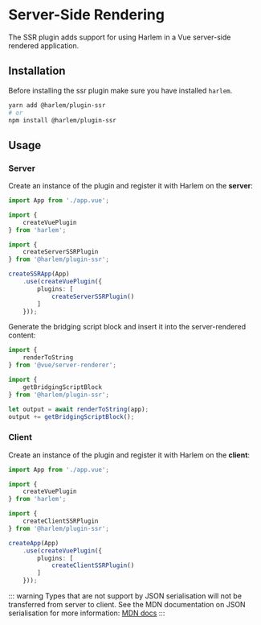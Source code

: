 # Server-Side Rendering

The SSR plugin adds support for using Harlem in a Vue server-side rendered application.

## Installation

Before installing the ssr plugin make sure you have installed `harlem`.

```bash
yarn add @harlem/plugin-ssr
# or
npm install @harlem/plugin-ssr
```

## Usage

### Server

Create an instance of the plugin and register it with Harlem on the **server**:
```typescript
import App from './app.vue';

import {
    createVuePlugin
} from 'harlem';

import {
    createServerSSRPlugin
} from '@harlem/plugin-ssr';

createSSRApp(App)
    .use(createVuePlugin({
        plugins: [
            createServerSSRPlugin()
        ]
    }));
```

Generate the bridging script block and insert it into the server-rendered content:
```typescript
import {
    renderToString
} from '@vue/server-renderer';

import {
    getBridgingScriptBlock
} from '@harlem/plugin-ssr';

let output = await renderToString(app);
output += getBridgingScriptBlock();
```

### Client

Create an instance of the plugin and register it with Harlem on the **client**:
```typescript
import App from './app.vue';

import {
    createVuePlugin
} from 'harlem';

import {
    createClientSSRPlugin
} from '@harlem/plugin-ssr';

createApp(App)
    .use(createVuePlugin({
        plugins: [
            createClientSSRPlugin()
        ]
    }));
```

::: warning
Types that are not support by JSON serialisation will not be transferred from server to client. See the MDN documentation on JSON serialisation for more information: [MDN docs](https://developer.mozilla.org/en-US/docs/Web/JavaScript/Reference/Global_Objects/JSON/stringify)
:::